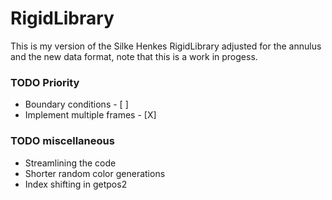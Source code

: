 # RigidLibrary
This is my version of the Silke Henkes RigidLibrary adjusted for the annulus and the new data format, note that this is a work in progess.
### TODO Priority
* Boundary conditions - [ ]
* Implement multiple frames - [X]

### TODO miscellaneous
* Streamlining the code
* Shorter random color generations
* Index shifting in getpos2
